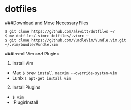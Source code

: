 # dotfiles

###Download and Move Necessary Files
```
$ git clone https://github.com/alewitt/dotfiles ~/
$ mv dotfiles/.vimrc dotfiles/.vimrc ~
$ git clone https://github.com/VundleVim/Vundle.vim.git ~/.vim/bundle/Vundle.vim
```

###Install Vim and Plugins
1. Install Vim
  * Mac `$ brew install macvim --override-system-vim`
  * Lunix `$ apt-get install vim`
2. Install Plugins
  * `$ vim`
  * :PluginInstall



